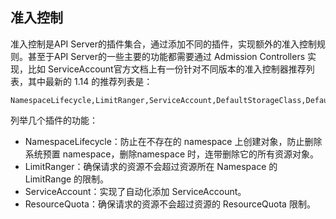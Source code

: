 ## 准入控制

准入控制是API Server的插件集合，通过添加不同的插件，实现额外的准入控制规则。甚至于API Server的一些主要的功能都需要通过 Admission Controllers 实现，比如 ServiceAccount官方文档上有一份针对不同版本的准入控制器推荐列表，其中最新的 1.14 的推荐列表是：

```
NamespaceLifecycle,LimitRanger,ServiceAccount,DefaultStorageClass,DefaultTolerationSeconds,MutatingAdmissionWebhook,ValidatingAdmissionWebhook,ResourceQuota
```

列举几个插件的功能：

- NamespaceLifecycle：防止在不存在的 namespace 上创建对象，防止删除系统预置 namespace，删除namespace 时，连带删除它的所有资源对象。
- LimitRanger：确保请求的资源不会超过资源所在 Namespace 的 LimitRange 的限制。
- ServiceAccount：实现了自动化添加 ServiceAccount。
- ResourceQuota：确保请求的资源不会超过资源的 ResourceQuota 限制。